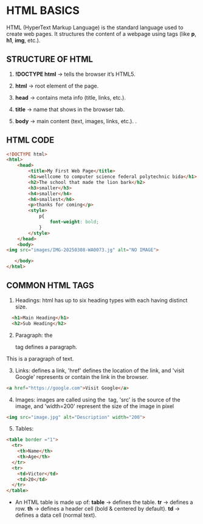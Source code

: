 # HTML BASICS
HTML (HyperText Markup Language) is the standard language used to create web pages.
It structures the content of a webpage using tags (like **p**, **h1**, **img**, etc.).

## STRUCTURE OF HTML
1. **!DOCTYPE html** → tells the browser it’s HTML5.

2. **html** → root element of the page.

3. **head** → contains meta info (title, links, etc.).

4. **title** → name that shows in the browser tab.

5. **body** → main content (text, images, links, etc.). .


## HTML CODE
```html 
<!DOCTYPE html>
<html>
    <head>
        <title>My First Web Page</title>
        <h1>wellcome to computer science federal polytechnic bida</h1>
        <h2>The school that made the lion bark</h2>
        <h3>smaller</h3>
        <h4>smaller</h4>
        <h6>smallest</h6>
        <p>thanks for coming</p>
        <style>
            p{
                font-weight: bold;
            }
        </style>
    </head>
    <body>
<img src="images/IMG-20250308-WA0073.jg" alt="NO IMAGE">

   </body>
</html>
```

## COMMON HTML TAGS
1. Headings: html has up to six heading types with each having distinct size.

```html
  <h1>Main Heading</h1>
  <h2>Sub Heading</h2>
```

2. Paragraph: the <P> tag defines a paragraph.

<p>This is a paragraph of text.</p>


3. Links: <a> defines a link, 'href' defines the location of the link, and 'visit Google' represents or contain the link in the browser.
```html
<a href="https://google.com">Visit Google</a>
```

4. Images: images are called using the <img> tag, 'src' is the source of the image, and 'width=200' represent the size of the image in pixel
```html
<img src="image.jpg" alt="Description" width="200">
```
5. Tables:
```html
<table border ="1">
  <tr>
    <th>Name</th>
    <th>Age</th>
  </tr>
  <tr>
    <td>Victor</td>
    <td>20</td>
  </tr>
</table>
```
- An HTML table is made up of:
**table** → defines the table.
**tr** → defines a row.
**th** → defines a header cell (bold & centered by default).
**td** → defines a data cell (normal text).